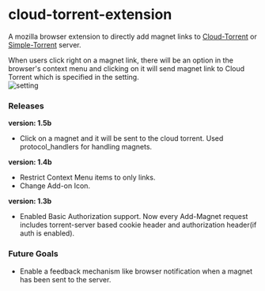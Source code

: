 # cloud-torrent-extension  

A mozilla browser extension to directly add magnet links to [Cloud-Torrent](https://github.com/jpillora/cloud-torrent) or [Simple-Torrent](https://github.com/boypt/simple-torrent) server.

When users click right on a magnet link, there will be an option in the browser's context menu and clicking on it will send magnet link to Cloud Torrent which is specified in the setting.  
![setting](setting_page.png)  

### Releases  
**version: 1.5b**
* Click on a magnet and it will be sent to the cloud torrent. Used protocol_handlers for handling magnets.  

**version: 1.4b**  
* Restrict Context Menu items to only links.
* Change Add-on Icon.  

**version: 1.3b**  
* Enabled Basic Authorization support. Now every Add-Magnet request includes torrent-server based cookie header and authorization header(if auth is enabled).  

### Future Goals  
* Enable a feedback mechanism like browser notification when a magnet has been sent to the server.  

